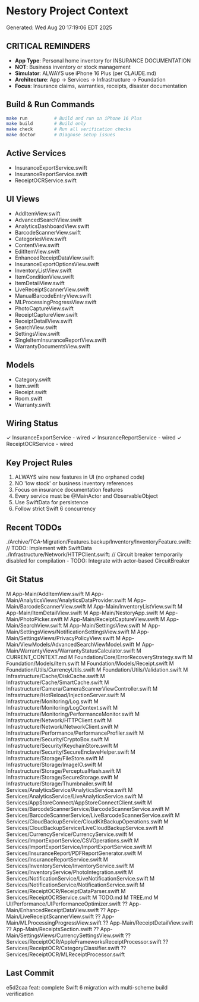 # Nestory Project Context
Generated: Wed Aug 20 17:19:06 EDT 2025

## CRITICAL REMINDERS
- **App Type**: Personal home inventory for INSURANCE DOCUMENTATION
- **NOT**: Business inventory or stock management
- **Simulator**: ALWAYS use iPhone 16 Plus (per CLAUDE.md)
- **Architecture**: App → Services → Infrastructure → Foundation
- **Focus**: Insurance claims, warranties, receipts, disaster documentation

## Build & Run Commands
```bash
make run          # Build and run on iPhone 16 Plus
make build        # Build only
make check        # Run all verification checks
make doctor       # Diagnose setup issues
```

## Active Services
- InsuranceExportService.swift
- InsuranceReportService.swift
- ReceiptOCRService.swift

## UI Views
- AddItemView.swift
- AdvancedSearchView.swift
- AnalyticsDashboardView.swift
- BarcodeScannerView.swift
- CategoriesView.swift
- ContentView.swift
- EditItemView.swift
- EnhancedReceiptDataView.swift
- InsuranceExportOptionsView.swift
- InventoryListView.swift
- ItemConditionView.swift
- ItemDetailView.swift
- LiveReceiptScannerView.swift
- ManualBarcodeEntryView.swift
- MLProcessingProgressView.swift
- PhotoCaptureView.swift
- ReceiptCaptureView.swift
- ReceiptDetailView.swift
- SearchView.swift
- SettingsView.swift
- SingleItemInsuranceReportView.swift
- WarrantyDocumentsView.swift

## Models
- Category.swift
- Item.swift
- Receipt.swift
- Room.swift
- Warranty.swift

## Wiring Status
✓ InsuranceExportService - wired
✓ InsuranceReportService - wired
✓ ReceiptOCRService - wired

## Key Project Rules
1. ALWAYS wire new features in UI (no orphaned code)
2. NO 'low stock' or business inventory references
3. Focus on insurance documentation features
4. Every service must be @MainActor and ObservableObject
5. Use SwiftData for persistence
6. Follow strict Swift 6 concurrency

## Recent TODOs
./Archive/TCA-Migration/Features.backup/Inventory/InventoryFeature.swift:            // TODO: Implement with SwiftData
./Infrastructure/Network/HTTPClient.swift:    // Circuit breaker temporarily disabled for compilation - TODO: Integrate with actor-based CircuitBreaker

## Git Status
 M App-Main/AddItemView.swift
 M App-Main/AnalyticsViews/AnalyticsDataProvider.swift
 M App-Main/BarcodeScannerView.swift
 M App-Main/InventoryListView.swift
 M App-Main/ItemDetailView.swift
 M App-Main/NestoryApp.swift
 M App-Main/PhotoPicker.swift
 M App-Main/ReceiptCaptureView.swift
 M App-Main/SearchView.swift
 M App-Main/SettingsView.swift
 M App-Main/SettingsViews/NotificationSettingsView.swift
 M App-Main/SettingsViews/PrivacyPolicyView.swift
 M App-Main/ViewModels/AdvancedSearchViewModel.swift
 M App-Main/WarrantyViews/WarrantyStatusCalculator.swift
 M CURRENT_CONTEXT.md
 M Foundation/Core/ErrorRecoveryStrategy.swift
 M Foundation/Models/Item.swift
 M Foundation/Models/Receipt.swift
 M Foundation/Utils/CurrencyUtils.swift
 M Foundation/Utils/Validation.swift
 M Infrastructure/Cache/DiskCache.swift
 M Infrastructure/Cache/SmartCache.swift
 M Infrastructure/Camera/CameraScannerViewController.swift
 M Infrastructure/HotReload/InjectionServer.swift
 M Infrastructure/Monitoring/Log.swift
 M Infrastructure/Monitoring/LogContext.swift
 M Infrastructure/Monitoring/PerformanceMonitor.swift
 M Infrastructure/Network/HTTPClient.swift
 M Infrastructure/Network/NetworkClient.swift
 M Infrastructure/Performance/PerformanceProfiler.swift
 M Infrastructure/Security/CryptoBox.swift
 M Infrastructure/Security/KeychainStore.swift
 M Infrastructure/Security/SecureEnclaveHelper.swift
 M Infrastructure/Storage/FileStore.swift
 M Infrastructure/Storage/ImageIO.swift
 M Infrastructure/Storage/PerceptualHash.swift
 M Infrastructure/Storage/SecureStorage.swift
 M Infrastructure/Storage/Thumbnailer.swift
 M Services/AnalyticsService/AnalyticsService.swift
 M Services/AnalyticsService/LiveAnalyticsService.swift
 M Services/AppStoreConnect/AppStoreConnectClient.swift
 M Services/BarcodeScannerService/BarcodeScannerService.swift
 M Services/BarcodeScannerService/LiveBarcodeScannerService.swift
 M Services/CloudBackupService/CloudKitBackupOperations.swift
 M Services/CloudBackupService/LiveCloudBackupService.swift
 M Services/CurrencyService/CurrencyService.swift
 M Services/ImportExportService/CSVOperations.swift
 M Services/ImportExportService/ImportExportService.swift
 M Services/InsuranceReport/PDFReportGenerator.swift
 M Services/InsuranceReportService.swift
 M Services/InventoryService/InventoryService.swift
 M Services/InventoryService/PhotoIntegration.swift
 M Services/NotificationService/LiveNotificationService.swift
 M Services/NotificationService/NotificationService.swift
 M Services/ReceiptOCR/ReceiptDataParser.swift
 M Services/ReceiptOCRService.swift
 M TODO.md
 M TREE.md
 M UI/Performance/UIPerformanceOptimizer.swift
?? App-Main/EnhancedReceiptDataView.swift
?? App-Main/LiveReceiptScannerView.swift
?? App-Main/MLProcessingProgressView.swift
?? App-Main/ReceiptDetailView.swift
?? App-Main/ReceiptsSection.swift
?? App-Main/SettingsViews/CurrencySettingsView.swift
?? Services/ReceiptOCR/AppleFrameworksReceiptProcessor.swift
?? Services/ReceiptOCR/CategoryClassifier.swift
?? Services/ReceiptOCR/MLReceiptProcessor.swift

## Last Commit
e5d2caa feat: complete Swift 6 migration with multi-scheme build verification
